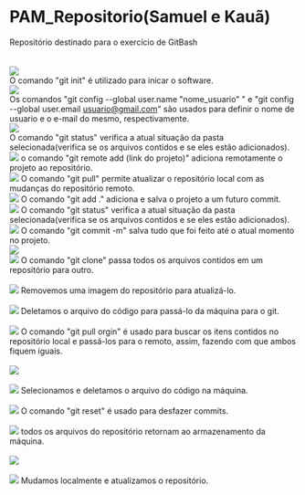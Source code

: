 # PAM_Repositorio(Samuel e Kauã)
Repositório destinado para o exercício de GitBash
<br>
<br>
<br>
<img src="ComandosPAM/Comando1.png">
<br>
O comando "git init" é utilizado para inicar o software.
<br>
<img src="ComandosPAM/Comando2.png">
<br>
Os comandos "git config --global user.name "nome_usuario" " e "git config --global user.email usuario@gmail.com" são usados para definir o nome de usuario e o e-mail do mesmo, respectivamente.
<br>
<img src="ComandosPAM/Comando3.png">
<br>
O comando "git status" verifica a atual situação da pasta selecionada(verifica se os arquivos contidos e se eles estão adicionados).
<br>
<img src="ComandosPAM/Comando4.png">
o comando "git remote add (link do projeto)" adiciona remotamente o projeto ao repositório.
<br>
<img src="ComandosPAM/Comando5.png">
O comando "git pull" permite atualizar o repositório local com as mudanças do repositório remoto.
<br>
<img src="ComandosPAM/Comando6.png">
O comando "git add ." adiciona e salva o projeto a um futuro commit.
<br>
<img src="ComandosPAM/Comando7.png">
O comando "git status" verifica a atual situação da pasta selecionada(verifica se os arquivos contidos e se eles estão adicionados).
<br>
<img src="ComandosPAM/Comando8.png">
O comando "git commit -m" salva tudo que foi feito até o atual momento no projeto.
<br>
<img src="ComandosPAM/Comando9.png">
<br>
<img src="ComandosPAM/Comando10.jpeg">
O comando "git clone" passa todos os arquivos contidos em um repositório para outro.
<br>
<br>
<img src="ComandosPAM/Comando11.jpeg">
Removemos uma imagem do repositório para atualizá-lo.
<br>
<br>
<img src="ComandosPAM/Comando12.jpeg">
Deletamos o arquivo do código para passá-lo da máquina para o git.
<br>
<br>
<img src="ComandosPAM/Comando15.jpeg">
O comando "git pull orgin" é usado para buscar os itens contidos no repositório local e passá-los para o remoto, assim, fazendo com que ambos fiquem iguais.
<br>
<br>
<img src="ComandosPAM/Comando13.jpeg">
<br>
<br>
<img src="ComandosPAM/Comando14.jpeg">
Selecionamos e deletamos o arquivo do código na máquina.
<br>
<br>
<img src="ComandosPAM/Comando16.jpeg">
O comando "git reset" é usado para desfazer commits.
<br>
<br>
<img src="ComandosPAM/Comando17.jpeg">
todos os arquivos do repositório retornam ao armazenamento da máquina.
<br>
<br>
<img src="ComandosPAM/Comando18.jpeg">
<br>
<br>
<img src="ComandosPAM/Comando19.jpeg">
Mudamos localmente e atualizamos o repositório.
